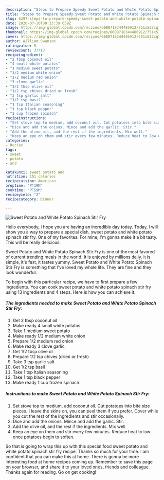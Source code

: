 ```yaml
---
description: "Steps to Prepare Speedy Sweet Potato and White Potato Spinach Stir Fry"
title: "Steps to Prepare Speedy Sweet Potato and White Potato Spinach Stir Fry"
slug: 6297-steps-to-prepare-speedy-sweet-potato-and-white-potato-spinach-stir-fry
date: 2020-07-10T08:13:30.659Z
image: https://img-global.cpcdn.com/recipes/6608718344486912/751x532cq70/sweet-potato-and-white-potato-spinach-stir-fry-recipe-main-photo.jpg
thumbnail: https://img-global.cpcdn.com/recipes/6608718344486912/751x532cq70/sweet-potato-and-white-potato-spinach-stir-fry-recipe-main-photo.jpg
cover: https://img-global.cpcdn.com/recipes/6608718344486912/751x532cq70/sweet-potato-and-white-potato-spinach-stir-fry-recipe-main-photo.jpg
author: William Swanson
ratingvalue: 5
reviewcount: 37713
recipeingredient:
- "2 tbsp coconut oil"
- "4 small white potatos"
- "1 medium sweet potato"
- "1/2 medium white onion"
- "1/2 medium red onion"
- "3 clove garlic"
- "1/2 tbsp olive oil"
- "1/2 tsp chives dried or fresh"
- "3 tsp garlic salt"
- "1/2 tsp basil"
- "1 tsp Italian seasoning"
- "1 tsp black pepper"
- "1 cup frozen spinach"
recipeinstructions:
- "Set stove top to medium, add coconut oil. Cut potatoes into bite size pieces. I leave the skins on, you can peel them if you prefer. Cover while you cut the rest of the ingredients and stir occasionally."
- "Dice and add the onions. Mince and add the garlic. Stir."
- "Add the olive oil, and the rest if the ingredients. Mix well."
- "Keep an eye on them and stir every few minutes. Reduce heat to low once potatoes begin to soften."
categories:
- Recipe
tags:
- sweet
- potato
- and

katakunci: sweet potato and 
nutrition: 151 calories
recipecuisine: American
preptime: "PT19M"
cooktime: "PT59M"
recipeyield: "2"
recipecategory: Dinner

---
```



![Sweet Potato and White Potato Spinach Stir Fry](https://img-global.cpcdn.com/recipes/6608718344486912/751x532cq70/sweet-potato-and-white-potato-spinach-stir-fry-recipe-main-photo.jpg)

Hello everybody, I hope you are having an incredible day today. Today, I will show you a way to prepare a special dish, sweet potato and white potato spinach stir fry. One of my favorites. For mine, I'm gonna make it a bit tasty. This will be really delicious.

Sweet Potato and White Potato Spinach Stir Fry is one of the most favored of current trending meals in the world. It is enjoyed by millions daily. It is simple, it's fast, it tastes yummy. Sweet Potato and White Potato Spinach Stir Fry is something that I've loved my whole life. They are fine and they look wonderful.




To begin with this particular recipe, we have to first prepare a few ingredients. You can cook sweet potato and white potato spinach stir fry using 13 ingredients and 4 steps. Here is how you can achieve it.

<!--inarticleads1-->

##### The ingredients needed to make Sweet Potato and White Potato Spinach Stir Fry:

1. Get 2 tbsp coconut oil
1. Make ready 4 small white potatos
1. Take 1 medium sweet potato
1. Make ready 1/2 medium white onion
1. Prepare 1/2 medium red onion
1. Make ready 3 clove garlic
1. Get 1/2 tbsp olive oil
1. Prepare 1/2 tsp chives (dried or fresh)
1. Take 3 tsp garlic salt
1. Get 1/2 tsp basil
1. Take 1 tsp Italian seasoning
1. Take 1 tsp black pepper
1. Make ready 1 cup frozen spinach




<!--inarticleads2-->

##### Instructions to make Sweet Potato and White Potato Spinach Stir Fry:

1. Set stove top to medium, add coconut oil. Cut potatoes into bite size pieces. I leave the skins on, you can peel them if you prefer. Cover while you cut the rest of the ingredients and stir occasionally.
1. Dice and add the onions. Mince and add the garlic. Stir.
1. Add the olive oil, and the rest if the ingredients. Mix well.
1. Keep an eye on them and stir every few minutes. Reduce heat to low once potatoes begin to soften.




So that is going to wrap this up with this special food sweet potato and white potato spinach stir fry recipe. Thanks so much for your time. I am confident that you can make this at home. There is gonna be more interesting food at home recipes coming up. Remember to save this page on your browser, and share it to your loved ones, friends and colleague. Thanks again for reading. Go on get cooking!
